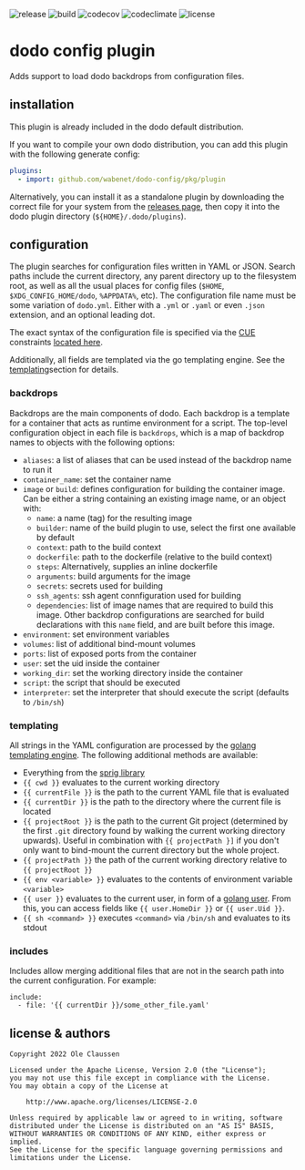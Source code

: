 ![release](https://img.shields.io/github/v/release/wabenet/dodo-config?sort=semver)
![build](https://img.shields.io/github/workflow/status/wabenet/dodo-config/CI?logo=github)
![codecov](https://img.shields.io/codecov/c/github/wabenet/dodo-config?logo=codecov)
![codeclimate](https://img.shields.io/codeclimate/maintainability/wabenet/dodo-config?logo=codeclimate)
![license](https://img.shields.io/github/license/wabenet/dodo-config)

# dodo config plugin

Adds support to load dodo backdrops from configuration files.

## installation

This plugin is already included in the dodo default distribution.

If you want to compile your own dodo distribution, you can add this plugin with the
following generate config:

```yaml
plugins:
  - import: github.com/wabenet/dodo-config/pkg/plugin
```

Alternatively, you can install it as a standalone plugin by downloading the
correct file for your system from the [releases page](https://github.com/wabenet/dodo-config/releases),
then copy it into the dodo plugin directory (`${HOME}/.dodo/plugins`).

## configuration

The plugin searches for configuration files written in YAML or JSON. Search paths
include the current directory, any parent directory up to the filesystem root,
as well as all the usual places for config files (`$HOME`, `$XDG_CONFIG_HOME/dodo`,
`%APPDATA%`, etc). The configuration file name must be some variation of
`dodo.yml`. Either with a `.yml` or `.yaml` or even `.json` extension, and an
optional leading dot.

The exact syntax of the configuration file is specified via the [CUE](https://cuelang.org/)
constraints [located here](pkg/spec/config.cue).

Additionally, all fields are templated via the go templating engine.
See the [templating](#templating)section for details.

### backdrops

Backdrops are the main components of dodo. Each backdrop is a template for a
container that acts as runtime environment for a script. The top-level configuration
object in each file is `backdrops`, which is a map of backdrop names to objects
with the following options:

* `aliases`: a list of aliases that can be used instead of the backdrop name to run it
* `container_name`: set the container name
* `image` or `build`: defines configuration for building the container image. Can
  be either a string containing an existing image name, or an object with:
  * `name`: a name (tag) for the resulting image
  * `builder`: name of the build plugin to use, select the first one available by default
  * `context`: path to the build context
  * `dockerfile`: path to the dockerfile (relative to the build context)
  * `steps`: Alternatively, supplies an inline dockerfile
  * `arguments`: build arguments for the image
  * `secrets`: secrets used for building
  * `ssh_agents`: ssh agent connfiguration used for building
  * `dependencies`: list of image names that are required to build this image.
    Other backdrop configurations are searched for build declarations with this
    `name` field, and are built before this image.
* `environment`: set environment variables
* `volumes`: list of additional bind-mount volumes
* `ports`: list of exposed ports from the container
* `user`: set the uid inside the container
* `working_dir`: set the working directory inside the container
* `script`: the script that should be executed
* `interpreter`: set the interpreter that should execute the script (defaults to
  `/bin/sh`)

### templating

All strings in the YAML configuration are processed by the [golang templating
engine](https://golang.org/pkg/text/template/). The following additional methods
are available:

 * Everything from the [sprig library](http://masterminds.github.io/sprig/)
 * `{{ cwd }}` evaluates to the current working directory
 * `{{ currentFile }}` is the path to the current YAML file that is evaluated
 * `{{ currentDir }}` is the path to the directory where the current file is located
 * `{{ projectRoot }}` is the path to the current Git project (determined by the
   first `.git` directory found by walking the current working directory upwards).
   Useful in combination with `{{ projectPath }]` if you don't only want to
   bind-mount the current directory but the whole project.
 * `{{ projectPath }}` the path of the current working directory relative to `{{
   projectRoot }}`
 * `{{ env <variable> }}` evaluates to the contents of environment variable
   `<variable>`
 * `{{ user }}` evaluates to the current user, in form of a
   [golang user](https://golang.org/pkg/os/user/). From this, you can access
   fields like `{{ user.HomeDir }}` or `{{ user.Uid }}`.
 * `{{ sh <command> }}` executes `<command>` via `/bin/sh` and evaluates
   to its stdout

### includes

Includes allow merging additional files that are not in the search path into the
current configuration. For example:

```
include:
  - file: '{{ currentDir }}/some_other_file.yaml'
```


## license & authors

```text
Copyright 2022 Ole Claussen

Licensed under the Apache License, Version 2.0 (the "License");
you may not use this file except in compliance with the License.
You may obtain a copy of the License at

    http://www.apache.org/licenses/LICENSE-2.0

Unless required by applicable law or agreed to in writing, software
distributed under the License is distributed on an "AS IS" BASIS,
WITHOUT WARRANTIES OR CONDITIONS OF ANY KIND, either express or implied.
See the License for the specific language governing permissions and
limitations under the License.
```
